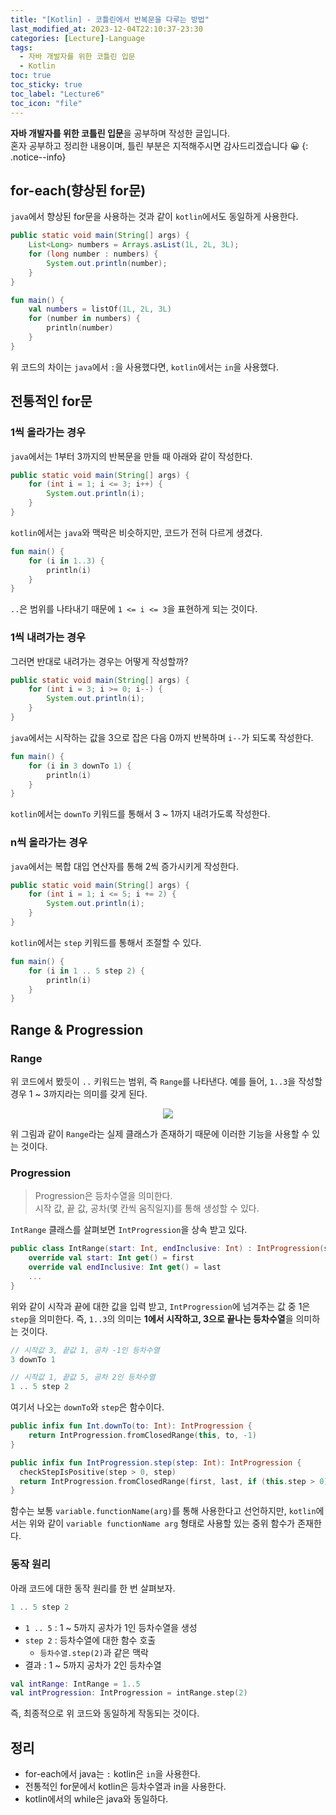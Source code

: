 ```yaml
---
title: "[Kotlin] - 코틀린에서 반복문을 다루는 방법"
last_modified_at: 2023-12-04T22:10:37-23:30
categories: [Lecture]-Language
tags:
  - 자바 개발자를 위한 코틀린 입문
  - Kotlin
toc: true
toc_sticky: true
toc_label: "Lecture6"
toc_icon: "file"
---
```


**자바 개발자를 위한 코틀린 입문**을 공부하며 작성한 글입니다.<br>
혼자 공부하고 정리한 내용이며, 틀린 부분은 지적해주시면 감사드리겠습니다 😀
{: .notice--info}

## for-each(향상된 for문)

`java`에서 향상된 for문을 사용하는 것과 같이 `kotlin`에서도 동일하게 사용한다.

```java
public static void main(String[] args) {
    List<Long> numbers = Arrays.asList(1L, 2L, 3L);
    for (long number : numbers) {
        System.out.println(number);
    }
}
```

```kotlin
fun main() {
    val numbers = listOf(1L, 2L, 3L)
    for (number in numbers) {
        println(number)
    }
}
```

위 코드의 차이는 `java`에서 `:`을 사용했다면, `kotlin`에서는 `in`을 사용했다.

## 전통적인 for문

### 1씩 올라가는 경우

`java`에서는 1부터 3까지의 반복문을 만들 때 아래와 같이 작성한다.

```java
public static void main(String[] args) {
    for (int i = 1; i <= 3; i++) {
        System.out.println(i);
    }
}
```

`kotlin`에서는 `java`와 맥락은 비슷하지만, 코드가 전혀 다르게 생겼다.

```kotlin
fun main() {
    for (i in 1..3) {
        println(i)
    }
}
```

`..`은 범위를 나타내기 때문에 `1 <= i <= 3`을 표현하게 되는 것이다.

### 1씩 내려가는 경우

그러면 반대로 내려가는 경우는 어떻게 작성할까?

```java
public static void main(String[] args) {
    for (int i = 3; i >= 0; i--) {
        System.out.println(i);
    }
}
```

`java`에서는 시작하는 값을 3으로 잡은 다음 0까지 반복하며 `i--`가 되도록 작성한다.

```kotlin
fun main() {
    for (i in 3 downTo 1) {
        println(i)
    }
}
```

`kotlin`에서는 `downTo` 키워드를 통해서 3 ~ 1까지 내려가도록 작성한다.

### n씩 올라가는 경우

`java`에서는 복합 대입 연산자를 통해 2씩 증가시키게 작성한다.

```java
public static void main(String[] args) {
    for (int i = 1; i <= 5; i += 2) {
        System.out.println(i);
    }
}
```

`kotlin`에서는 `step` 키워드를 통해서 조절할 수 있다.

```kotlin
fun main() {
    for (i in 1 .. 5 step 2) {
        println(i)
    }
}
```

## Range & Progression

### Range

위 코드에서 봤듯이 `..` 키워드는 범위, 즉 `Range`를 나타낸다.
예를 들어, `1..3`을 작성할 경우 1 ~ 3까지라는 의미를 갖게 된다.

<center>

<img src="https://github.com/Jwhyee/Jwhyee/assets/82663161/945fc2fc-701f-4b54-873b-6b3112ad530e">

</center>

위 그림과 같이 `Range`라는 실제 클래스가 존재하기 때문에 이러한 기능을 사용할 수 있는 것이다.

### Progression

> Progression은 등차수열을 의미한다.<br>
> 시작 값, 끝 값, 공차(몇 칸씩 움직일지)를 통해 생성할 수 있다.

`IntRange` 클래스를 살펴보면 `IntProgression`을 상속 받고 있다.

```kotlin
public class IntRange(start: Int, endInclusive: Int) : IntProgression(start, endInclusive, 1), ClosedRange<Int>, OpenEndRange<Int> {
    override val start: Int get() = first
    override val endInclusive: Int get() = last
    ...
}
```

위와 같이 시작과 끝에 대한 값을 입력 받고, `IntProgression`에 넘겨주는 값 중 1은 `step`을 의미한다.
즉, `1..3`의 의미는 **1에서 시작하고, 3으로 끝나는 등차수열**을 의미하는 것이다.

```kotlin
// 시작값 3, 끝값 1, 공차 -1인 등차수열
3 downTo 1

// 시작값 1, 끝값 5, 공차 2인 등차수열
1 .. 5 step 2
```

여기서 나오는 `downTo`와 `step`은 함수이다.

```kotlin
public infix fun Int.downTo(to: Int): IntProgression {
    return IntProgression.fromClosedRange(this, to, -1)
}

public infix fun IntProgression.step(step: Int): IntProgression {
  checkStepIsPositive(step > 0, step)
  return IntProgression.fromClosedRange(first, last, if (this.step > 0) step else -step)
}
```

함수는 보통 `variable.functionName(arg)`를 통해 사용한다고 선언하지만,
`kotlin`에서는 위와 같이 `variable functionName arg` 형태로 사용할 있는 중위 함수가 존재한다.

### 동작 원리

아래 코드에 대한 동작 원리를 한 번 살펴보자.

```kotlin
1 .. 5 step 2
```

- `1 .. 5` : 1 ~ 5까지 공차가 1인 등차수열을 생성
- `step 2` : 등차수열에 대한 함수 호출
  - `등차수열.step(2)`과 같은 맥락
- 결과 : 1 ~ 5까지 공차가 2인 등차수열

```kotlin
val intRange: IntRange = 1..5
val intProgression: IntProgression = intRange.step(2)
```

즉, 최종적으로 위 코드와 동일하게 작동되는 것이다.

## 정리

- for-each에서 java는 `:` kotlin은 `in`을 사용한다.
- 전통적인 for문에서 kotlin은 등차수열과 in을 사용한다.
- kotlin에서의 while은 java와 동일하다.
